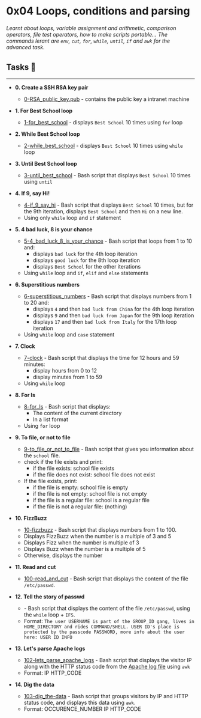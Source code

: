 # 0x04 Loops, conditions and parsing
###### Learnt about loops, variable assignment and arithmetic, comparison operators, file test operators, how to make scripts portable... The commands lerant are `env`, `cut`, `for`, `while`, `until`, `if` and `awk` for the advanced task.

## Tasks :page_with_curl:
---

* **0. Create a SSH RSA key pair**
	* [0-RSA_public_key.pub](./0-RSA_public_key.pub) - contains the public key a intranet machine

* **1. For Best School loop**
	* [1-for_best_school](./1-for_best_school) - displays `Best School` 10 times using `for` loop

* **2. While Best School loop**
	* [2-while_best_school](./2-while_best_school) - displays `Best School` 10 times using `while` loop

* **3. Until Best School loop**
	* [3-until_best_school](./3-until_best_school) - Bash script that displays `Best School` 10 times using `until`

* **4. If 9, say Hi!**
	* [4-if_9_say_hi](./4-if_9_say_hi) - Bash script that displays `Best School` 10 times, but for the 9th iteration, displays `Best School` and then `Hi` on a new line.
	* Using only `while` loop and `if` statement

* **5. 4 bad luck, 8 is your chance**
	* [5-4_bad_luck_8_is_your_chance](./5-4_bad_luck_8_is_your_chance) - Bash script that loops from 1 to 10 and:
		* displays `bad luck` for the 4th loop iteration
		* displays `good luck` for the 8th loop iteration
		* displays `Best School` for the other iterations
	* Using `while` loop and `if`, `elif` and `else` statements

* **6. Superstitious numbers**
	* [6-superstitious_numbers](./6-superstitious_numbers) - Bash script that displays numbers from 1 to 20 and:
		* displays `4` and then `bad luck from China` for the 4th loop iteration
		* displays `9` and then `bad luck from Japan` for the 9th loop iteration
		* displays `17` and then `bad luck from Italy` for the 17th loop iteration
	* Using `while` loop and `case` statement

* **7. Clock**
	* [7-clock](./7-clock) - Bash script that displays the time for 12 hours and 59 minutes:
		* display hours from 0 to 12
		* display minutes from 1 to 59
	* Using `while` loop

* **8. For ls**
	* [8-for_ls](./8-for_ls) - Bash script that displays:
		* The content of the current directory
		* In a list format
	* Using `for` loop

* **9. To file, or not to file**
	* [9-to_file_or_not_to_file](./9-to_file_or_not_to_file) - Bash script that gives you information about the `school` file.
	* check if the file exists and print:
		* if the file exists: school file exists
		* if the file does not exist: school file does not exist
	* If the file exists, print:
		* if the file is empty: school file is empty
		* if the file is not empty: school file is not empty
		* if the file is a regular file: school is a regular file
		* if the file is not a regular file: (nothing)

* **10. FizzBuzz**
	* [10-fizzbuzz](./10-fizzbuzz) - Bash script that displays numbers from 1 to 100.
	* Displays FizzBuzz when the number is a multiple of 3 and 5
	* Displays Fizz when the number is multiple of 3
	* Displays Buzz when the number is a multiple of 5
	* Otherwise, displays the number

* **11. Read and cut**
	* [100-read_and_cut](./100-read_and_cut) - Bash script that displays the content of the file `/etc/passwd`.

* **12. Tell the story of passwd**
	* []() - Bash script that displays the content of the file `/etc/passwd`, using the `while` loop + `IFS`.
	* Format: `The user USERNAME is part of the GROUP_ID gang, lives in HOME_DIRECTORY and rides COMMAND/SHELL. USER ID's place is protected by the passcode PASSWORD, more info about the user here: USER ID INFO`

* **13. Let's parse Apache logs**
	* [102-lets_parse_apache_logs](./102-lets_parse_apache_logs) - Bash script that displays the visitor IP along with the HTTP status code from the [Apache log file](./apache-access.log) using `awk`
	* Format: IP HTTP_CODE

* **14. Dig the data**
	* [103-dig_the-data](./103-dig_the-data) - Bash script that groups visitors by IP and HTTP status code, and displays this data using `awk`.
	* Format: OCCURENCE_NUMBER IP HTTP_CODE
